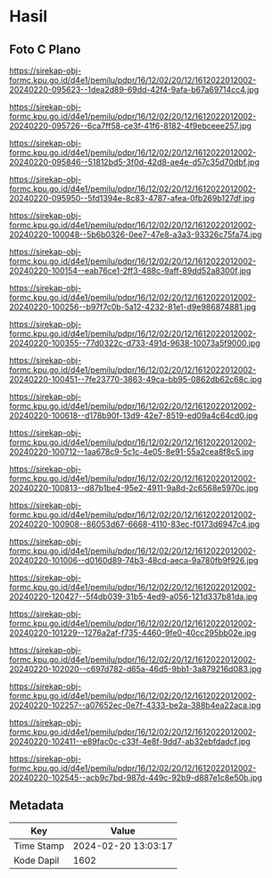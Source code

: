 # Hasil

## Foto C Plano

https://sirekap-obj-formc.kpu.go.id/d4e1/pemilu/pdpr/16/12/02/20/12/1612022012002-20240220-095623--1dea2d89-69dd-42f4-9afa-b67a69714cc4.jpg

https://sirekap-obj-formc.kpu.go.id/d4e1/pemilu/pdpr/16/12/02/20/12/1612022012002-20240220-095726--6ca7ff58-ce3f-41f6-8182-4f9ebceee257.jpg

https://sirekap-obj-formc.kpu.go.id/d4e1/pemilu/pdpr/16/12/02/20/12/1612022012002-20240220-095846--51812bd5-3f0d-42d8-ae4e-d57c35d70dbf.jpg

https://sirekap-obj-formc.kpu.go.id/d4e1/pemilu/pdpr/16/12/02/20/12/1612022012002-20240220-095950--5fd1394e-8c83-4787-afea-0fb269b127df.jpg

https://sirekap-obj-formc.kpu.go.id/d4e1/pemilu/pdpr/16/12/02/20/12/1612022012002-20240220-100048--5b6b0326-0ee7-47e8-a3a3-93326c75fa74.jpg

https://sirekap-obj-formc.kpu.go.id/d4e1/pemilu/pdpr/16/12/02/20/12/1612022012002-20240220-100154--eab76ce1-2ff3-488c-9aff-89dd52a8300f.jpg

https://sirekap-obj-formc.kpu.go.id/d4e1/pemilu/pdpr/16/12/02/20/12/1612022012002-20240220-100256--b97f7c0b-5a12-4232-81e1-d9e986874881.jpg

https://sirekap-obj-formc.kpu.go.id/d4e1/pemilu/pdpr/16/12/02/20/12/1612022012002-20240220-100355--77d0322c-d733-491d-9638-10073a5f9000.jpg

https://sirekap-obj-formc.kpu.go.id/d4e1/pemilu/pdpr/16/12/02/20/12/1612022012002-20240220-100451--7fe23770-3863-49ca-bb95-0862db62c68c.jpg

https://sirekap-obj-formc.kpu.go.id/d4e1/pemilu/pdpr/16/12/02/20/12/1612022012002-20240220-100618--d178b90f-13d9-42e7-8519-ed09a4c64cd0.jpg

https://sirekap-obj-formc.kpu.go.id/d4e1/pemilu/pdpr/16/12/02/20/12/1612022012002-20240220-100712--1aa678c9-5c1c-4e05-8e91-55a2cea8f8c5.jpg

https://sirekap-obj-formc.kpu.go.id/d4e1/pemilu/pdpr/16/12/02/20/12/1612022012002-20240220-100813--d87b1be4-95e2-4911-9a8d-2c6568e5970c.jpg

https://sirekap-obj-formc.kpu.go.id/d4e1/pemilu/pdpr/16/12/02/20/12/1612022012002-20240220-100908--86053d67-6668-4110-83ec-f0173d6947c4.jpg

https://sirekap-obj-formc.kpu.go.id/d4e1/pemilu/pdpr/16/12/02/20/12/1612022012002-20240220-101006--d0160d89-74b3-48cd-aeca-9a780fb9f926.jpg

https://sirekap-obj-formc.kpu.go.id/d4e1/pemilu/pdpr/16/12/02/20/12/1612022012002-20240220-120427--5f4db039-31b5-4ed9-a056-121d337b81da.jpg

https://sirekap-obj-formc.kpu.go.id/d4e1/pemilu/pdpr/16/12/02/20/12/1612022012002-20240220-101229--1276a2af-f735-4460-9fe0-40cc295bb02e.jpg

https://sirekap-obj-formc.kpu.go.id/d4e1/pemilu/pdpr/16/12/02/20/12/1612022012002-20240220-102020--c697d782-d65a-46d5-9bb1-3a879216d083.jpg

https://sirekap-obj-formc.kpu.go.id/d4e1/pemilu/pdpr/16/12/02/20/12/1612022012002-20240220-102257--a07652ec-0e7f-4333-be2a-388b4ea22aca.jpg

https://sirekap-obj-formc.kpu.go.id/d4e1/pemilu/pdpr/16/12/02/20/12/1612022012002-20240220-102411--e89fac0c-c33f-4e8f-9dd7-ab32ebfdadcf.jpg

https://sirekap-obj-formc.kpu.go.id/d4e1/pemilu/pdpr/16/12/02/20/12/1612022012002-20240220-102545--acb9c7bd-987d-449c-92b9-d887e1c8e50b.jpg


## Metadata

| Key        | Value               |
| ---------- | ------------------- |
| Time Stamp | 2024-02-20 13:03:17 |
| Kode Dapil | 1602                |



